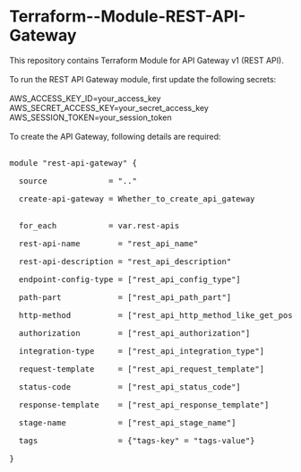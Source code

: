 # Terraform--Module-REST-API-Gateway
This repository contains Terraform Module for API Gateway v1 (REST API).<br><br>
To run the REST API Gateway module, first update the following secrets:<br><br>
AWS_ACCESS_KEY_ID=your_access_key<br>
AWS_SECRET_ACCESS_KEY=your_secret_access_key<br>
AWS_SESSION_TOKEN=your_session_token<br><br>
To create the API Gateway, following details are required:<br><br>
<pre>module "rest-api-gateway" {<br>
  source             = ".."<br>
  create-api-gateway = Whether_to_create_api_gateway<br><br>
  for_each           = var.rest-apis<br>
  rest-api-name        = "rest_api_name"<br>
  rest-api-description = "rest_api_description"<br>
  endpoint-config-type = ["rest_api_config_type"]<br>
  path-part            = ["rest_api_path_part"]<br>
  http-method          = ["rest_api_http_method_like_get_post"]<br>
  authorization        = ["rest_api_authorization"]<br>
  integration-type     = ["rest_api_integration_type"]<br>
  request-template     = ["rest_api_request_template"]<br>
  status-code          = ["rest_api_status_code"]<br>
  response-template    = ["rest_api_response_template"]<br>
  stage-name           = ["rest_api_stage_name"]<br>
  tags                 = {"tags-key" = "tags-value"}<br>
}</pre>